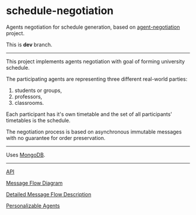 # schedule-negotiation
Agents negotiation for schedule generation, based on [agent-negotiation](https://github.com/fehu/agent-negotiation) project.

This is **dev** branch.

---

This project implements agents negotiation with goal of forming university schedule. 


The participating agents are representing three different real-world parties: 

1. students or groups,
2. professors,
3. classrooms.

Each participant has it's own timetable and the set of all participants' timetables is the schedule.


The negotiation process is based on asynchronous immutable messages with no guarantee for order preservation.

---

Uses [MongoDB](https://www.mongodb.org/). 

---

[API](http://fehu.github.io/schedule-negotiation/docs/dev-api/index.html)

[Message Flow Diagram](http://fehu.github.io/schedule-negotiation/docs/MessageFlow.pdf)

[Detailed Message Flow Description](docs/MessageFlowDetailed.md)

[Personalizable Agents](docs/PersonalizableAgents.md)

